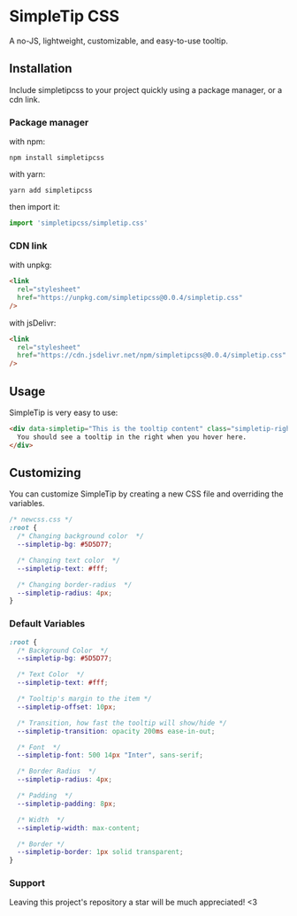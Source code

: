 # SimpleTip CSS

A no-JS, lightweight, customizable, and easy-to-use tooltip.


## Installation
Include simpletipcss to your project quickly using a package manager, or a cdn link.

### Package manager

with npm:
```
npm install simpletipcss
```

with yarn:
```
yarn add simpletipcss
```

then import it:

```js
import 'simpletipcss/simpletip.css'
```

### CDN link

with unpkg:
```html
<link
  rel="stylesheet"
  href="https://unpkg.com/simpletipcss@0.0.4/simpletip.css"
/>
```

with jsDelivr:
```html
<link 
  rel="stylesheet"
  href="https://cdn.jsdelivr.net/npm/simpletipcss@0.0.4/simpletip.css"
/>
```

## Usage

SimpleTip is very easy to use:

```html
<div data-simpletip="This is the tooltip content" class="simpletip-right">
  You should see a tooltip in the right when you hover here.
</div>
```

## Customizing
You can customize SimpleTip by creating a new CSS file and overriding the variables.

```css
/* newcss.css */
:root {
  /* Changing background color  */
  --simpletip-bg: #5D5D77;

  /* Changing text color  */
  --simpletip-text: #fff;

  /* Changing border-radius  */
  --simpletip-radius: 4px;
}
```

### Default Variables

```css
:root {
  /* Background Color  */
  --simpletip-bg: #5D5D77;

  /* Text Color  */
  --simpletip-text: #fff;

  /* Tooltip's margin to the item */
  --simpletip-offset: 10px;

  /* Transition, how fast the tooltip will show/hide */
  --simpletip-transition: opacity 200ms ease-in-out;

  /* Font  */
  --simpletip-font: 500 14px "Inter", sans-serif;

  /* Border Radius  */
  --simpletip-radius: 4px;

  /* Padding  */
  --simpletip-padding: 8px;

  /* Width  */
  --simpletip-width: max-content;

  /* Border */
  --simpletip-border: 1px solid transparent;
}
```

### Support

Leaving this project's repository a star will be much appreciated! <3